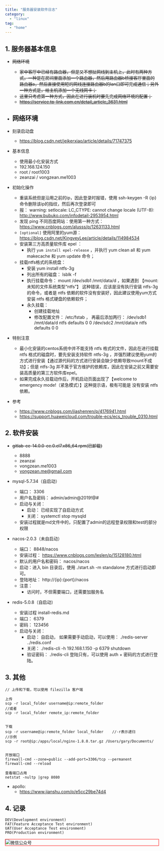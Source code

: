 ```yaml
---
title: "服务器安装软件日志"
category:
  - "linux"
tag:
  - "home"
---
```



## 1. 服务器基本信息

- ~~网络环境~~
  - ~~家中客厅中已经有路由器，但是又不想扯网线到主机上，此时有两种方式，一种是在房间里面添加一个路由器，然后用路由器b桥接客厅里面的路由器a，然后直接使用短的网线连接路由器b的lan口即可完成通信；另外一种方式是，给主机添加一个无线网卡；~~
  - ~~这里只考虑第一种方式，因此在进行装机时要先完成网络环境的配置；~~
  - ~~https://service.tp-link.com.cn/detail_article_3631.html~~
- 网络环境
  - 

- 刻录启动盘
  - https://blog.csdn.net/jeikerxiao/article/details/71747375

- 基本信息
  - 使用最小化安装方式
  - 192.168.124.150
  - root / root1003
  - zeanzai / vongzean.me1003

- 初始化操作
  - 重装系统但是沿用之前的ip，因此登录时报错，使用 ssh-keygen -R {ip} 命令删除该ip的指纹，然后再次登录即可
  - 报： warning: setlocale: LC_CTYPE: cannot change locale (UTF-8): http://www.bubuko.com/infodetail-2953954.html
  - 发现 ping 不同百度网站：使用第一种方式： https://www.cnblogs.com/alusss/p/12631133.html
  - `[optional]` 使用阿里的yum源： https://blog.csdn.net/KingveyLee/article/details/114984534
  - 安装第三方高质量软件库 epel ：
    - 执行 `yum install epel-release` ，并执行 yum clean all 和 yum makecache 和 yum update 命令；
  - 挂载ntfs格式的系统盘：
    - 安装 yum install ntfs-3g
    - 列出所有的磁盘： lsblk -f
    - 执行挂载命令： mount /dev/sdb1 /mnt/data/d ，如果遇到 【mount: 未知的文件系统类型“ntfs”】 这种错误，应该是没有执行安装 ntfs-3g 的命令，或者是 ntfs 依赖的软件没有安装好，因此建议使用yum方式安装 ntfs 格式硬盘的依赖软件；
    - 永久挂载：
      - 创建挂载地址
      - 修改配置文件： /etc/fstab ， 再最后添加两行：
              /dev/sdb1 /mnt/data/d           ntfs defaults 0 0
              /dev/sdc2 /mnt/data/e           ntfs defaults 0 0



- 特别注意
  - 最小化安装的centos系统中并不能支持 ntfs 格式的文件，因此在进行挂载 ntfs 格式的磁盘时，要先安装支持软件 ntfs-3g ，并强烈建议使用yum的方式进行安装【通过源代码的方式进行安装会缺少依赖导致mount不成功】；但是 ntfs-3g 并不属于官方维护的依赖库，因此在安装之前又需要安装高质量的第三方软件库epel。
  - 如果完成永久挂载动作后，开机启动页面出现了【welcome to emergency mode!（紧急模式）】这种提示语，极有可能是 没有安装 ntfs 依赖。



- 参考
  - https://www.cnblogs.com/jiashenren/p/4176941.html
  - https://support.huaweicloud.com/trouble-ecs/ecs_trouble_0310.html

## 2. 软件安装

- ~~gitlab-ce-14.0.0-ce.0.el7.x86_64.rpm(已卸载)~~
  - 8888
  - zeanzai
  - vongzean.me1003
  - vongzean.me@gmail.com

- mysql-5.7.34（自启动）
  - 端口： 3306
  - 用户名及密码： admin/admin@2019!@#
  - 启动与关闭：
    - 启动： 已经实现了自启动方式
    - 关闭： systemctl stop mysqld
  - 安装过程就是md文件中的，只配置了admin的远程登录权限和test的部分权限

<!-- - apollo-1.8.0（未自启动）
  - portal的端口： 8070
  - config依赖的eureka端口： 8080
  - 用户名和密码： apollo / admin
  - 启动与关闭：
    - 启动： 进入安装目录后，执行 startall.sh 脚本
    - 关闭： 进入安装目录后，执行 shutdownall.sh 脚本
  - 安装过程：
    - https://blog.csdn.net/SIMBA1949/article/details/107561778
  - 问题解决：
    - 遇到添加项目之后报“请联系管理员”的信息，可以查看start.sh配置文件中的日志所在位置，然后启动时检查日志文件报错问题。发现是端口占用问题，就使用端口占用检查命令：netstat -nultp 检查端口是否占用。发现是8080端口占用，原因是gitlab里面占用了8080。使用 gitlab-cli stop 关闭gitlab。 -->

- nacos-2.0.3（未自启动）
  - 端口： 8848/nacos
  - 安装过程：
    https://www.cnblogs.com/leslen/p/15128180.html
  - 默认的用户名和密码： nacos/nacos
  - 启动：进入 bin 目录后，使用 ./start.sh -m standalone 方式进行启动即可。
  - 登陆地址： http://{ip}:{port}/nacos
  - 注意：
    - 访问时，不但需要端口，还需要加服务名

- redis-5.0.8（自启动）
  - 安装过程
    install-redis.md
  - 端口： 6379
  - 密码： 123456
  - 启动与关闭：
    - 启动： 自启动， 如果需要手动启动，可以使用： ./redis-server ../redis.conf
    - 关闭： ./redis-cli -h 192.168.1.150 -p 6379 shutdown
    - 验证密码： ./redis-cli 登陆只有，可以使用 auth + 密码的方式进行登陆。


## 3. 其他

```
// 上传和下载，可以使用 filezilla 客户端

上传
scp -r local_folder username@ip:remote_folder
//或者
scp -r local_folder remote_ip:remote_folder


下载
scp -r username@ip:remote_folder local_folder    //-r表示递归
//示例
scp -r root@ip:/apps/local/nginx-1.8.0.tar.gz /Users/gary/Documents/


开放端口
firewall-cmd --zone=public --add-port=3306/tcp --permanent
firewall-cmd --reload

查看端口占用
netstat -nultp |grep 8080
```


- apollo:
  - https://www.jianshu.com/p/e5cc29be74d4

## 4. 记录

```
DEV(Development environment)
FAT(Feature Acceptance Test environment)
UAT(User Acceptance Test environment)
PRO(Production environment)
```


<img style="border:1px red solid; display:block; margin:0 auto;" :src="$withBase('/qrcode.jpg')" alt="微信公众号" />
